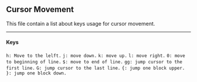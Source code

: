 ## Cursor Movement
<p>This file contain a list about keys usage for cursor movement.

---
#### Keys
`h: Move to the lelft.`
`j: move down.`
`k: move up.`
`l: move right.`
`0: move to beginning of line.`
`$: move to end of line.`
`gg: jump cursor to the first line.`
`G: jump cursor to the last line.`
`{: jump one block upper.`
`}: jump one block down.`
